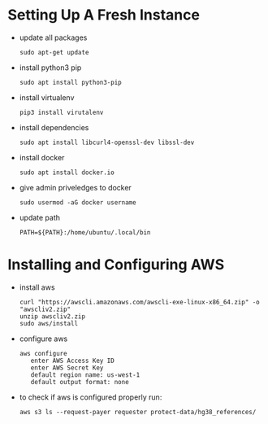# Setting Up A Fresh Instance
* update all packages
      
      sudo apt-get update
   
* install python3 pip
      
      sudo apt install python3-pip
      
* install virtualenv
      
      pip3 install virutalenv
 
* install dependencies

      sudo apt install libcurl4-openssl-dev libssl-dev
      
* install docker

      sudo apt install docker.io

* give admin priveledges to docker

      sudo usermod -aG docker username
      
* update path
      
      PATH=${PATH}:/home/ubuntu/.local/bin

# Installing and Configuring AWS
* install aws
      
      curl "https://awscli.amazonaws.com/awscli-exe-linux-x86_64.zip" -o "awscliv2.zip"
      unzip awscliv2.zip
      sudo aws/install
      
* configure aws
      
      aws configure
         enter AWS Access Key ID
         enter AWS Secret Key 
         default region name: us-west-1
         default output format: none
      
 * to check if aws is configured properly run: 
            
       aws s3 ls --request-payer requester protect-data/hg38_references/
